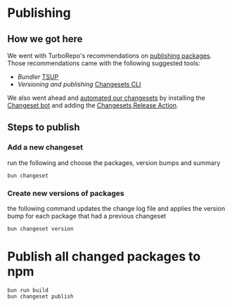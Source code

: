 # Publishing

## How we got here

We went with TurboRepo's recommendations
on [publishing packages](https://turbo.build/repo/docs/handbook/publishing-packages). Those recommendations came with
the following suggested tools:

- *Bundler* [TSUP](https://github.com/egoist/tsup)
- *Versioning and publishing* [Changesets CLI](https://github.com/changesets/changesets)

We also went ahead
and [automated our changesets](https://github.com/changesets/changesets/blob/main/docs/automating-changesets.md) by
installing the [Changeset bot](https://github.com/apps/changeset-bot) and adding
the [Changesets Release Action](https://github.com/changesets/action).

## Steps to publish

### Add a new changeset

run the following and choose the packages, version bumps and summary

```shell
bun changeset
```

### Create new versions of packages

the following command updates the change log file and applies the version bump for each package that had a previous
changeset

```shell
bun changeset version
```

# Publish all changed packages to npm

```shell
bun run build
bun changeset publish
```
